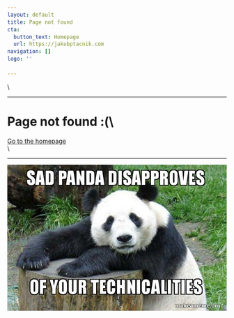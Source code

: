 ```yaml
---
layout: default
title: Page not found
cta:
  button_text: Homepage
  url: https://jakubptacnik.com
navigation: []
logo: ''

---
```

\\

***

# Page not found :(\\

[Go to the homepage](https://jakubptacnik.com "Back to homepage")  
\\

***

![](/uploads/2021/07/05/sad-panda-disapproves.jpg)